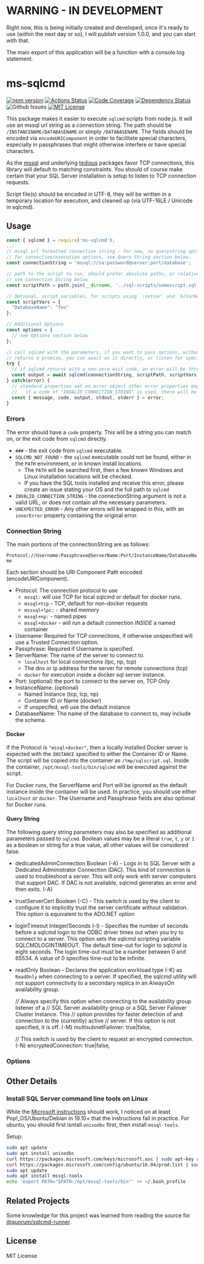 # WARNING - IN DEVELOPMENT

Right now, this is being initially created and developed, once it's ready to use (within the next day or so), I will publish version 1.0.0, and you can start with that.

The main export of this application will be a function with a console.log statement.

# ms-sqlcmd

[![npm version](https://img.shields.io/github/package-json/v/tracker1/node-ms-sqlcmd)](https://www.npmjs.com/package/ms-sqlcmd)
[![Actions Status](https://github.com/tracker1/node-ms-sqlcmd/workflows/Tests/badge.svg)](https://github.com/tracker1/node-ms-sqlcmd/actions)
[![Code Coverage](https://img.shields.io/coveralls/github/tracker1/node-ms-sqlcmd)](https://github.com/tracker1/node-ms-sqlcmd)
[![Dependency Status](https://img.shields.io/librariesio/release/npm/ms-sqlcmd)](https://libraries.io/npm/ms-sqlcmd)
![Github Issues](https://img.shields.io/github/issues/tracker1/node-ms-sqlcmd?style=plastic) 
[![MIT License](https://img.shields.io/github/license/tracker1/node-ms-sqlcmd)](./LICENSE)

This package makes it easier to execute `sqlcmd` scripts from node.js.  It will use an mssql url string as a connection string. The path should be `/INSTANCENAME/DATABASENAME` or simply `/DATABASENAME`.  The fields should be encoded via `encodeURIComponent` in order to facilitate special characters, especially in passphrases that might otherwise interfere or have special characters.

As the [mssql](https://github.com/tediousjs/node-mssql) and underlying [tedious](https://github.com/tediousjs/tedious) packages favor TCP connections, this library will default to matching constraints.  You should of course make certain that your SQL Server installation is setup to listen to TCP connection requests.

Script file(s) should be encoded in UTF-8, they will be written in a temporary location for execution, and cleaned up (via UTF-16LE / Unicode in sqlcmd).


## Usage

```js
const { sqlcmd } = require('ms-sqlcmd');
...
// mssql url formatted connection string - for now, no querystring options will be parsed
// for connection/execution options, see Query String section below.
const connectionString = 'mssql://sa:password@server:port/database';

// path to the script to run, should prefer absolute paths, or relative to the current working directory.
// see Connection String below
const scriptPath = path.join(__dirname, '../sql-scripts/somescript.sql');

// Optional, script variables, for scripts using `:setvar` and `$(VarName)`
const scriptVars = {
  "DatabaseName": "foo"
};

// Additional Options
const options = {
  // see Options section below
};

// call sqlcmd with the parameters, if you want to pass options, without scriptVars, use null for scriptVars.
// returns a promise, you can await on it directly, or listen for specific events.
try {
  // if sqlcmd returns with a non-zero exit code, an error will be thrown
  const output = await sqlcmd(connectionString, scriptPath, scriptVars, options);
} catch(error) {
  // standard properties set on error object other error properties may also be set
  //   if a code of "INVALID_CONNECTION_STRING" is used, there will be an innerError property
  const { message, code, output, stdout, stderr } = error;
}
```

### Errors

The error should have a `code` property.  This will be a string you can match on, or the exit code from `sqlcmd` directly.

* `###` - the exit code from `sqlcmd` executable.
* `SQLCMD_NOT_FOUND` - the `sqlcmd` executable could not be found, either in the `PATH` environment, or in known install locations.
  * The `PATH` will be searched first, then a few known Windows and Linux installation locations will be checked.
  * If you have the SQL tools installed and receive this error, please create an issue stating your OS and the full path to `sqlcmd`
* `INVALID_CONNECTION_STRING` - the connectionString argument is not a valid URL, or does not contain all the necessary parameters.
* `UNEXPECTED_ERROR` - Any other errors will be wrapped in this, with an `innerError` property containing the original error.

### Connection String

The main portions of the connectionString are as follows:

`Protocol://Username:Passphrase@ServerName:Port/InstanceName/DatabaseName`

Each section should be URI Component Path encoded (encodeURIComponent).

* Protocol: The connection protocol to use
  * `mssql:` will use TCP for local sqlcmd or default for docker runs.
  * `mssql+tcp` - TCP, default for non-docker requests
  * `msssql+lpc:` - shared memory
  * `mssql+np:` - named pipes
  * `mssql+docker` - will run a default connection *INSIDE* a named container
* Username: Required for TCP connections, if otherwise unspecified will use a Trusted Connection option.
* Passphrase: Required if Username is specified.
* ServerName: The name of the server to connect to.
  * `localhost` for local connections (lpc, np, tcp)
  * The dns or ip address for the server for remote connections (tcp)
  * `docker` for execution inside a docker sql server instance.
* Port: (optional) the port to connect to the server on, TCP Only
* InstanceName: (optional)
  * Named Instance (tcp, lcp, np)
  * Container ID or Name (docker)
  * If unspecifed, will use the default instance
* DatabaseName: The name of the database to connect to, may include the schema.

#### Docker

If the Protocol is `"mssql+docker"`, then a locally installed Docker server is expected with the `INSTANCE` specified to either the Container ID or Name. The script will be copied into the container as `/tmp/sqlscript.sql`. Inside the container, `/opt/mssql-tools/bin/sqlcmd` will be executed against the script.

For Docker runs, the ServerName and Port will be ignored as the default instance inside the container will be used.  In practice, you should use either `localhost` or `docker`.  The Username and Passphrase fields are also optional for Docker runs.

#### Query String

The following query string parameters may also be specified as additional parameters passed to `sqlcmd`.
Boolean values may be a literal `true`, `t`, `y` or `1` as a boolean or string for a true value, all other 
values will be considered false.

* dedicatedAdminConnection Boolean (-A) - Logs in to SQL Server with a Dedicated Administrator Connection (DAC). This kind of connection is used to troubleshoot a server. This will only work with server computers that support DAC. If DAC is not available, sqlcmd generates an error and then exits. (-A)
* trustServerCert Boolean (-C) - This switch is used by the client to configure it to implicitly trust the server certificate without validation. This option is equivalent to the ADO.NET option
* loginTimeout Integer/Seconds (-l) - Specifies the number of seconds before a sqlcmd login to the ODBC driver times out when you try to connect to a server. This option sets the sqlcmd scripting variable SQLCMDLOGINTIMEOUT. The default time-out for login to sqlcmd is eight seconds. The login time-out must be a number between 0 and 65534. A value of 0 specifies time-out to be infinite.
* readOnly Boolean - Declares the application workload type (-K) as `ReadOnly` when connecting to a server. If specified, the sqlcmd utility will not support connectivity to a secondary replica in an AlwaysOn availability group.

 
    // Always specify this option when connecting to the availability group listener of a 
    // SQL Server availability group or a SQL Server Failover Cluster Instance. This 
    // option provides for faster detection of and connection to the (currently) active 
    // server. If this option is not specified, it is off. (-M)
    multisubnetFailover: true|false,
 
    // This switch is used by the client to request an encrypted connection. (-N)
    encryptedConnection: true|false,


### Options

## Other Details

### Install SQL Server command line tools on Linux

While the [Microsoft instructions](https://docs.microsoft.com/en-us/sql/linux/sql-server-linux-setup-tools?view=sql-server-ver15) should work,
I noticed on at least Pop!_OS/Ubuntu/Debian in 19.10+ that the instructions fail in practice.  For ubuntu, you should first isntall `unixodbc` first, then install `mssql-tools`.

Setup:
```bash
sudo apt update
sudo apt install unixodbc
curl https://packages.microsoft.com/keys/microsoft.asc | sudo apt-key add -
curl https://packages.microsoft.com/config/ubuntu/16.04/prod.list | sudo tee /etc/apt/sources.list.d/msprod.list
sudo apt update
sudo apt install mssql-tools
echo 'export PATH="$PATH:/opt/mssql-tools/bin"' >> ~/.bash_profile
```

## Related Projects

Some knowledge for this project was learned from reading the source for [@quorum/sqlcmd-runner](https://www.npmjs.com/package/@quorum/sqlcmd-runner).

## License

MIT License
